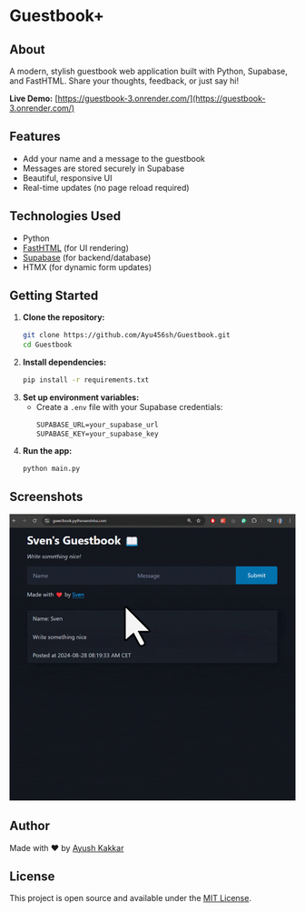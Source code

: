 # Guestbook+

## About
A modern, stylish guestbook web application built with Python, Supabase, and FastHTML. Share your thoughts, feedback, or just say hi!

**Live Demo:** [https://guestbook-3.onrender.com/](https://guestbook-3.onrender.com/)

## Features
- Add your name and a message to the guestbook
- Messages are stored securely in Supabase
- Beautiful, responsive UI
- Real-time updates (no page reload required)

## Technologies Used
- Python
- [FastHTML](https://github.com/ayushkakkar/fast-html) (for UI rendering)
- [Supabase](https://supabase.com/) (for backend/database)
- HTMX (for dynamic form updates)

## Getting Started

1. **Clone the repository:**
   ```sh
   git clone https://github.com/Ayu456sh/Guestbook.git
   cd Guestbook
   ```
2. **Install dependencies:**
   ```sh
   pip install -r requirements.txt
   ```
3. **Set up environment variables:**
   - Create a `.env` file with your Supabase credentials:
     ```env
     SUPABASE_URL=your_supabase_url
     SUPABASE_KEY=your_supabase_key
     ```
4. **Run the app:**
   ```sh
   python main.py
   ```

## Screenshots
![Demo](fasthtml-guestbook-supabase-main/assets/demo.gif)

## Author
Made with ❤️ by [Ayush Kakkar](https://www.linkedin.com/in/ayush-kakkar-11a24a252/)

## License
This project is open source and available under the [MIT License](LICENSE).
